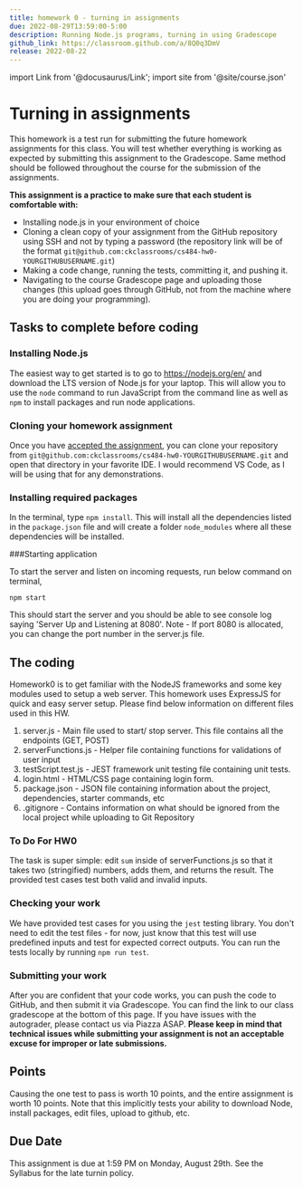 ```yaml
---
title: homework 0 - turning in assignments
due: 2022-08-29T13:59:00-5:00
description: Running Node.js programs, turning in using Gradescope
github_link: https://classroom.github.com/a/8Q0q3DmV
release: 2022-08-22
---
```


import Link from '@docusaurus/Link';
import site from '@site/course.json'

# Turning in assignments

This homework is a test run for submitting the future homework assignments
for this class. You will test whether everything is working as expected by
submitting this assignment to the Gradescope. Same method should be followed
throughout the course for the submission of the assignments.

**This assignment is a practice to make sure that each student is comfortable with:**

- Installing node.js in your environment of choice
- Cloning a clean copy of your assignment from the GitHub repository using
  SSH and not by typing a password (the repository link
  will be of the format
  `git@github.com:ckclassrooms/cs484-hw0-YOURGITHUBUSERNAME.git`)
- Making a code change, running the tests, committing it, and pushing it.
- Navigating to the course Gradescope page and uploading those
  changes (this upload goes through GitHub, not from the machine where
  you are doing your programming).

## Tasks to complete before coding

### Installing Node.js

The easiest way to get started is to go to https://nodejs.org/en/ and download the LTS version of Node.js for your laptop. This will allow you to use the `node` command to run JavaScript from the command line as well as `npm` to install packages and run node applications.

### Cloning your homework assignment

Once you have [accepted the assignment](https://classroom.github.com/a/8Q0q3DmV), you can clone your repository from `git@github.com:ckclassrooms/cs484-hw0-YOURGITHUBUSERNAME.git` and open that directory in your favorite IDE. I would recommend VS Code, as I will be using that for any demonstrations.

### Installing required packages

In the terminal, type `npm install`. This will install all the dependencies listed in the `package.json` file and will create a folder `node_modules` where all these dependencies will be installed.

###Starting application

To start the server and listen on incoming requests, run below command on terminal,

```
npm start

```

This should start the server and you should be able to see console log saying 'Server Up and Listening at 8080'.
Note - If port 8080 is allocated, you can change the port number in the server.js file.

## The coding

Homework0 is to get familiar with the NodeJS frameworks and some key modules used to setup a web server.
This homework uses ExpressJS for quick and easy server setup. Please find below information on different files used in this HW.

1. server.js - Main file used to start/ stop server. This file contains all the endpoints (GET, POST)
2. serverFunctions.js - Helper file containing functions for validations of user input
3. testScript.test.js - JEST framework unit testing file containing unit tests.
4. login.html - HTML/CSS page containing login form.
5. package.json - JSON file containing information about the project, dependencies, starter commands, etc
6. .gitignore - Contains information on what should be ignored from the local project while uploading to Git Repository

### To Do For HW0

The task is super simple: edit `sum` inside of serverFunctions.js so that it takes two (stringified) numbers, adds them, and returns the result. The provided test cases test both valid and invalid inputs.

### Checking your work

We have provided test cases for you using the `jest` testing library. You don't need to edit the test files - for now, just know that this test will use predefined inputs and test for expected correct outputs. You can run the tests locally by running `npm run test`.

### Submitting your work

After you are confident that your code works, you can push the code to GitHub, and then submit it via Gradescope. You can find the link to our class gradescope at the bottom of this page.
If
you have issues with the autograder, please contact us via Piazza ASAP.
**Please keep in mind that technical issues while submitting your assignment is not an
acceptable excuse for improper or late submissions.**

## Points

Causing the one test to pass is worth 10 points, and the entire assignment is worth 10 points. Note that this implicitly tests your ability to download Node, install packages, edit files, upload to github, etc.

## Due Date

This assignment is due at 1:59 PM on Monday, August 29th. See the <Link to="/syllabus">Syllabus</Link> for the late turnin policy.

